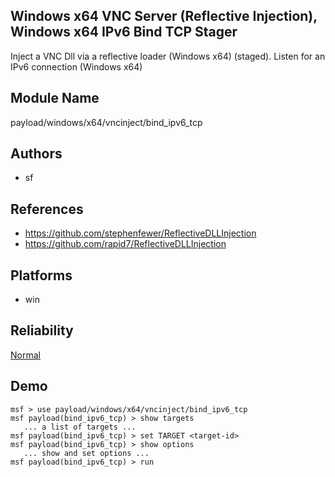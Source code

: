 ## Windows x64 VNC Server (Reflective Injection), Windows x64 IPv6 Bind TCP Stager

Inject a VNC Dll via a reflective loader (Windows x64) 
(staged). Listen for an IPv6 connection (Windows x64)


## Module Name
payload/windows/x64/vncinject/bind_ipv6_tcp

## Authors
* sf


## References
* https://github.com/stephenfewer/ReflectiveDLLInjection
* https://github.com/rapid7/ReflectiveDLLInjection




## Platforms
* win

## Reliability
[Normal](https://github.com/rapid7/metasploit-framework/wiki/Exploit-Ranking)

## Demo

```
msf > use payload/windows/x64/vncinject/bind_ipv6_tcp
msf payload(bind_ipv6_tcp) > show targets
   ... a list of targets ...
msf payload(bind_ipv6_tcp) > set TARGET <target-id>
msf payload(bind_ipv6_tcp) > show options
   ... show and set options ...
msf payload(bind_ipv6_tcp) > run
```
    
    